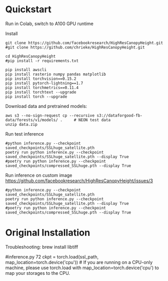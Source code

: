 # Quickstart

Run in Colab, switch to A100 GPU runtime

Install 

```
git clone https://github.com/facebookresearch/HighResCanopyHeight.git
#git clone https://github.com/chrieke/HighResCanopyHeight.git

cd HighResCanopyHeight
#pip install -r requirements.txt

pip install awscli
pip install rasterio numpy pandas matplotlib
pip install torchvision==0.15.2
pip install pytorch-lightning==1.7
pip install torchmetrics==0.11.4 
pip install torchtext --upgrade
pip install torch --upgrade
```

Download data and pretrained models:
```
aws s3 --no-sign-request cp --recursive s3://dataforgood-fb-data/forests/v1/models/ .     # NEON test data
unzip data.zip
```

Run test inference
```
#python inference.py --checkpoint saved_checkpoints/SSLhuge_satellite.pth 
poetry run python inference.py --checkpoint saved_checkpoints/SSLhuge_satellite.pth --display True 
#poetry run python inference.py --checkpoint saved_checkpoints/compressed_SSLhuge.pth --display True 
```

Run inference on custom image
https://github.com/facebookresearch/HighResCanopyHeight/issues/3
```
#python inference.py --checkpoint saved_checkpoints/SSLhuge_satellite.pth 
poetry run python inference.py --checkpoint saved_checkpoints/SSLhuge_satellite.pth --display True 
#poetry run python inference.py --checkpoint saved_checkpoints/compressed_SSLhuge.pth --display True 
```



# Original Installation



Troubleshooting:
brew install libtiff

#inference.py  72 
ckpt = torch.load(ssl_path, map_location=torch.device('cpu'))   #
If you are running on a CPU-only machine, please use torch.load with map_location=torch.device('cpu') to map your storages to the CPU.


